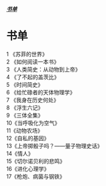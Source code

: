 ***[书单](https://github.com/Leanna-Lee/MyNotes/blob/master/%E4%B9%A6%E5%8D%95.md#%E4%B9%A6%E5%8D%95)***
# 书单  
1 《苏菲的世界》  
2 《如何阅读一本书》  
3 《人类简史：从动物到上帝》  
4 《了不起的盖茨比》  
5 《时间简史》  
6 《给忙碌者的天体物理学》  
7 《我身在历史何处》  
8 《浮生六记》  
9 《三体全集》  
10《当呼吸化为空气》  
11《动物农场》  
12《自私的基因》  
13《上帝掷骰子吗？——量子物理史话》  
14《情人》  
15《切尔诺贝利的悲鸣》  
16《进化心理学》  
17《枪炮、病菌与钢铁》